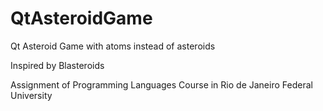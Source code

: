 # QtAsteroidGame
Qt Asteroid Game with atoms instead of asteroids

Inspired by Blasteroids

Assignment of Programming Languages Course in Rio de Janeiro Federal University
